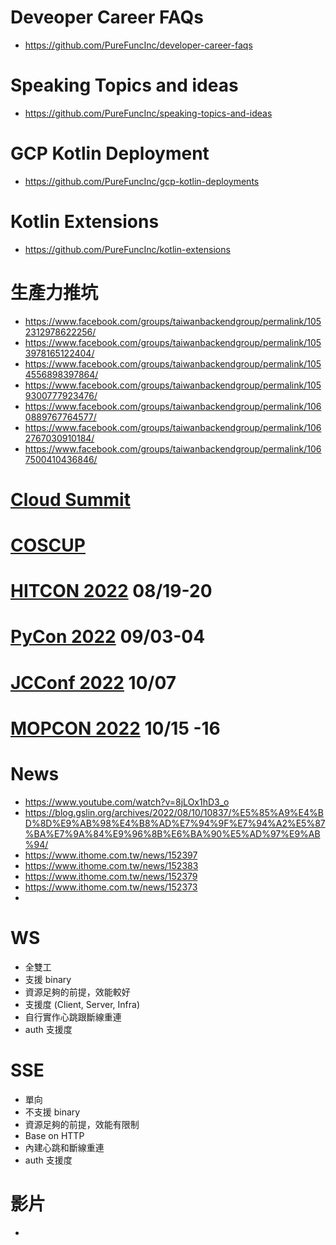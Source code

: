 # Deveoper Career FAQs
* https://github.com/PureFuncInc/developer-career-faqs

# Speaking Topics and ideas
* https://github.com/PureFuncInc/speaking-topics-and-ideas 

# GCP Kotlin Deployment
* https://github.com/PureFuncInc/gcp-kotlin-deployments

# Kotlin Extensions
* https://github.com/PureFuncInc/kotlin-extensions

# 生產力推坑
* https://www.facebook.com/groups/taiwanbackendgroup/permalink/1052312978622256/
* https://www.facebook.com/groups/taiwanbackendgroup/permalink/1053978165122404/
* https://www.facebook.com/groups/taiwanbackendgroup/permalink/1054556898397864/
* https://www.facebook.com/groups/taiwanbackendgroup/permalink/1059300777923476/
* https://www.facebook.com/groups/taiwanbackendgroup/permalink/1060889767764577/
* https://www.facebook.com/groups/taiwanbackendgroup/permalink/1062767030910184/
* https://www.facebook.com/groups/taiwanbackendgroup/permalink/1067500410436846/

# [Cloud Summit](https://cloudsummit.ithome.com.tw/)
# [COSCUP](https://coscup.org/2022/zh-TW/)
# [HITCON 2022](https://hitcon.org/2022/) 08/19-20
# [PyCon 2022](https://tw.pycon.org/2022/zh-hant) 09/03-04
# [JCConf 2022](https://jcconf.tw/2022) 10/07
# [MOPCON 2022](https://mopcon.org/2021/) 10/15 -16

# News
* https://www.youtube.com/watch?v=8jLOx1hD3_o
* https://blog.gslin.org/archives/2022/08/10/10837/%E5%85%A9%E4%BD%8D%E9%AB%98%E4%B8%AD%E7%94%9F%E7%94%A2%E5%87%BA%E7%9A%84%E9%96%8B%E6%BA%90%E5%AD%97%E9%AB%94/
* https://www.ithome.com.tw/news/152397
* https://www.ithome.com.tw/news/152383
* https://www.ithome.com.tw/news/152379
* https://www.ithome.com.tw/news/152373
* 

# WS
* 全雙工
* 支援 binary
* 資源足夠的前提，效能較好
* 支援度 (Client, Server, Infra)
* 自行實作心跳跟斷線重連
* auth 支援度

# SSE
* 單向
* 不支援 binary
* 資源足夠的前提，效能有限制
* Base on HTTP
* 內建心跳和斷線重連
* auth 支援度

# 影片
* 
